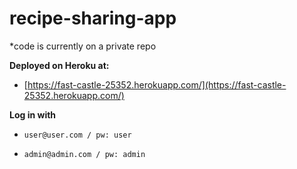 # recipe-sharing-app

*code is currently on a private repo

**Deployed on Heroku at:**

* [https://fast-castle-25352.herokuapp.com/](https://fast-castle-25352.herokuapp.com/)

**Log in with**

*     user@user.com / pw: user
*     admin@admin.com / pw: admin
